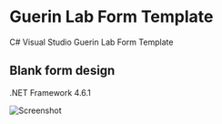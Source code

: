 # Guerin Lab Form Template
C# Visual Studio Guerin Lab Form Template

<h2>Blank form design</h2>
<p>.NET Framework 4.6.1</p>

![Screenshot](https://raw.githubusercontent.com/GuerinLab/Guerin-Lab-Form-Template/master/DemoForm.jpg)
